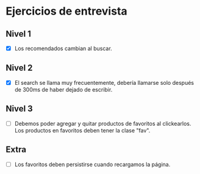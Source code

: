 # Ejercicios de entrevista

## Nivel 1
- [x] Los recomendados cambian al buscar.

## Nivel 2
- [x] El search se llama muy frecuentemente, debería llamarse solo después de 300ms de haber dejado de escribir.

## Nivel 3
- [ ] Debemos poder agregar y quitar productos de favoritos al clickearlos. Los productos en favoritos deben tener la clase "fav".

## Extra
- [ ] Los favoritos deben persistirse cuando recargamos la página.
